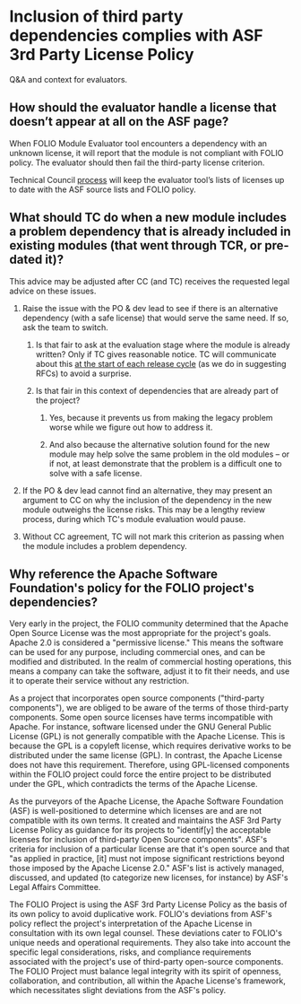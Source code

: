 # Inclusion of third party dependencies complies with ASF 3rd Party License Policy

Q&A and context for evaluators.

## How should the evaluator handle a license that doesn’t appear at all on the ASF page?

When FOLIO Module Evaluator tool encounters a dependency with an unknown license, it will report that the module is not compliant with FOLIO policy.  The evaluator should then fail the third-party license criterion.

Technical Council [process](https://github.com/folio-org/tc-module-eval/blob/master/LICENSE_LIST_MANAGEMENT.md) will keep the evaluator tool’s lists of licenses up to date with the ASF source lists and FOLIO policy.

## What should TC do when a new module includes a problem dependency that is already included in existing modules (that went through TCR, or pre-dated it)?

This advice may be adjusted after CC (and TC) receives the requested legal advice on these issues.

1. Raise the issue with the PO & dev lead to see if there is an alternative dependency (with a safe license) that would serve the same need.  If so, ask the team to switch.

    1. Is that fair to ask at the evaluation stage where the module is already written?  Only if TC gives reasonable notice.  TC will communicate about this [at the start of each release cycle](https://folio-org.atlassian.net/wiki/spaces/TC/pages/227082271/Recurring+Calendar) (as we do in suggesting RFCs) to avoid a surprise.

    1. Is that fair in this context of dependencies that are already part of the project?

        1. Yes, because it prevents us from making the legacy problem worse while we figure out how to address it.  

        1. And also because the alternative solution found for the new module may help solve the same problem in the old modules – or if not, at least demonstrate that the problem is a difficult one to solve with a safe license.

1. If the PO & dev lead cannot find an alternative, they may present an argument to CC on why the inclusion of the dependency in the new module outweighs the license risks.  This may be a lengthy review process, during which TC's module evaluation would pause.

1. Without CC agreement, TC will not mark this criterion as passing when the module includes a problem dependency.

## Why reference the Apache Software Foundation's policy for the FOLIO project's dependencies?

Very early in the project, the FOLIO community determined that the Apache Open Source License was the most appropriate for the project's goals. Apache 2.0 is considered a "permissive license." This means the software can be used for any purpose, including commercial ones, and can be modified and distributed. In the realm of commercial hosting operations, this means a company can take the software, adjust it to fit their needs, and use it to operate their service without any restriction.

As a project that incorporates open source components ("third-party components"), we are obliged to be aware of the terms of those third-party components. Some open source licenses have terms incompatible with Apache. For instance, software licensed under the GNU General Public License (GPL) is not generally compatible with the Apache License. This is because the GPL is a copyleft license, which requires derivative works to be distributed under the same license (GPL). In contrast, the Apache License does not have this requirement. Therefore, using GPL-licensed components within the FOLIO project could force the entire project to be distributed under the GPL, which contradicts the terms of the Apache License.

As the purveyors of the Apache License, the Apache Software Foundation (ASF) is well-positioned to determine which licenses are and are not compatible with its own terms. It created and maintains the ASF 3rd Party License Policy as guidance for its projects to "identif[y] the acceptable licenses for inclusion of third-party Open Source components". ASF's criteria for inclusion of a particular license are that it's open source and that "as applied in practice, [it] must not impose significant restrictions beyond those imposed by the Apache License 2.0." ASF's list is actively managed, discussed, and updated (to categorize new licenses, for instance) by ASF's Legal Affairs Committee. 

The FOLIO Project is using the ASF 3rd Party License Policy as the basis of its own policy to avoid duplicative work. FOLIO's deviations from ASF's policy reflect the project's interpretation of the Apache License in consultation with its own legal counsel. These deviations cater to FOLIO's unique needs and operational requirements. They also take into account the specific legal considerations, risks, and compliance requirements associated with the project's use of third-party open-source components. The FOLIO Project must balance legal integrity with its spirit of openness, collaboration, and contribution, all within the Apache License's framework, which necessitates slight deviations from the ASF's policy.


